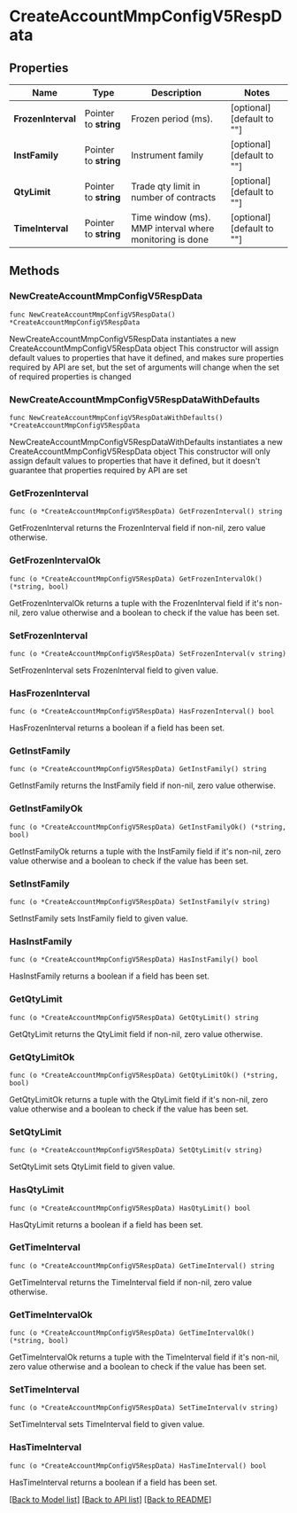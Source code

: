 # CreateAccountMmpConfigV5RespData

## Properties

Name | Type | Description | Notes
------------ | ------------- | ------------- | -------------
**FrozenInterval** | Pointer to **string** | Frozen period (ms). | [optional] [default to ""]
**InstFamily** | Pointer to **string** | Instrument family | [optional] [default to ""]
**QtyLimit** | Pointer to **string** | Trade qty limit in number of contracts | [optional] [default to ""]
**TimeInterval** | Pointer to **string** | Time window (ms). MMP interval where monitoring is done | [optional] [default to ""]

## Methods

### NewCreateAccountMmpConfigV5RespData

`func NewCreateAccountMmpConfigV5RespData() *CreateAccountMmpConfigV5RespData`

NewCreateAccountMmpConfigV5RespData instantiates a new CreateAccountMmpConfigV5RespData object
This constructor will assign default values to properties that have it defined,
and makes sure properties required by API are set, but the set of arguments
will change when the set of required properties is changed

### NewCreateAccountMmpConfigV5RespDataWithDefaults

`func NewCreateAccountMmpConfigV5RespDataWithDefaults() *CreateAccountMmpConfigV5RespData`

NewCreateAccountMmpConfigV5RespDataWithDefaults instantiates a new CreateAccountMmpConfigV5RespData object
This constructor will only assign default values to properties that have it defined,
but it doesn't guarantee that properties required by API are set

### GetFrozenInterval

`func (o *CreateAccountMmpConfigV5RespData) GetFrozenInterval() string`

GetFrozenInterval returns the FrozenInterval field if non-nil, zero value otherwise.

### GetFrozenIntervalOk

`func (o *CreateAccountMmpConfigV5RespData) GetFrozenIntervalOk() (*string, bool)`

GetFrozenIntervalOk returns a tuple with the FrozenInterval field if it's non-nil, zero value otherwise
and a boolean to check if the value has been set.

### SetFrozenInterval

`func (o *CreateAccountMmpConfigV5RespData) SetFrozenInterval(v string)`

SetFrozenInterval sets FrozenInterval field to given value.

### HasFrozenInterval

`func (o *CreateAccountMmpConfigV5RespData) HasFrozenInterval() bool`

HasFrozenInterval returns a boolean if a field has been set.

### GetInstFamily

`func (o *CreateAccountMmpConfigV5RespData) GetInstFamily() string`

GetInstFamily returns the InstFamily field if non-nil, zero value otherwise.

### GetInstFamilyOk

`func (o *CreateAccountMmpConfigV5RespData) GetInstFamilyOk() (*string, bool)`

GetInstFamilyOk returns a tuple with the InstFamily field if it's non-nil, zero value otherwise
and a boolean to check if the value has been set.

### SetInstFamily

`func (o *CreateAccountMmpConfigV5RespData) SetInstFamily(v string)`

SetInstFamily sets InstFamily field to given value.

### HasInstFamily

`func (o *CreateAccountMmpConfigV5RespData) HasInstFamily() bool`

HasInstFamily returns a boolean if a field has been set.

### GetQtyLimit

`func (o *CreateAccountMmpConfigV5RespData) GetQtyLimit() string`

GetQtyLimit returns the QtyLimit field if non-nil, zero value otherwise.

### GetQtyLimitOk

`func (o *CreateAccountMmpConfigV5RespData) GetQtyLimitOk() (*string, bool)`

GetQtyLimitOk returns a tuple with the QtyLimit field if it's non-nil, zero value otherwise
and a boolean to check if the value has been set.

### SetQtyLimit

`func (o *CreateAccountMmpConfigV5RespData) SetQtyLimit(v string)`

SetQtyLimit sets QtyLimit field to given value.

### HasQtyLimit

`func (o *CreateAccountMmpConfigV5RespData) HasQtyLimit() bool`

HasQtyLimit returns a boolean if a field has been set.

### GetTimeInterval

`func (o *CreateAccountMmpConfigV5RespData) GetTimeInterval() string`

GetTimeInterval returns the TimeInterval field if non-nil, zero value otherwise.

### GetTimeIntervalOk

`func (o *CreateAccountMmpConfigV5RespData) GetTimeIntervalOk() (*string, bool)`

GetTimeIntervalOk returns a tuple with the TimeInterval field if it's non-nil, zero value otherwise
and a boolean to check if the value has been set.

### SetTimeInterval

`func (o *CreateAccountMmpConfigV5RespData) SetTimeInterval(v string)`

SetTimeInterval sets TimeInterval field to given value.

### HasTimeInterval

`func (o *CreateAccountMmpConfigV5RespData) HasTimeInterval() bool`

HasTimeInterval returns a boolean if a field has been set.


[[Back to Model list]](../README.md#documentation-for-models) [[Back to API list]](../README.md#documentation-for-api-endpoints) [[Back to README]](../README.md)


